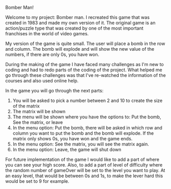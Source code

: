 Bomber Man!

Welcome to my project: Bomber man. 
I recreated this game that was created in 1983 and made my own version of it. The original game is an action/puzzle type that was created by one of the most important franchises in the world of video games.

My version of the game is quite small. The user will place a bomb in the row and column. The bomb will explode and will show the new value of the numbers, if there are only 0s, you have won.

During the making of the game I have faced many challenges as I'm new to coding and had to redo parts of the coding of the project. What helped me go through these challenges was that I've re-watched the information of the courses and also used online help.

In the game you will go through the next parts:

1. You will be asked to pick a number between 2 and 10 to create the size of the matrix
2. The matrix will be shown
3. The menu will be shown where you have the options to: Put the bomb, See the matrix, or leave
4. In the menu option: Put the bomb, there will be asked in which row and column you want to put the bomb and the bomb will explode. If the matrix only shows 0s, you have won and the game ends.
5. In the menu option: See the matrix, you will see the matrix again.
6. In the menu option: Leave, the game will shut down

For future implementation of the game I would like to add a part of where you can see your high score. Also, to add a part of level of difficulty where the random number of gameOver will be set to the level you want to play. At an easy level, that would be between 0s and 1s, to make the lever hard this would be set to 9 for example. 
